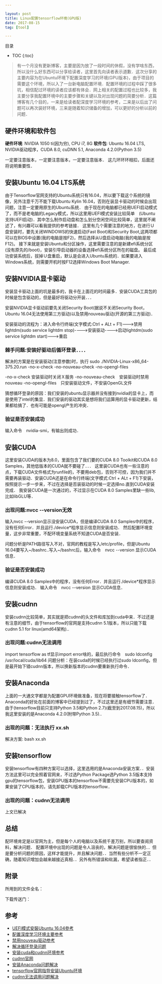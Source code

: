 ```yaml
---

layout: post
title: Linux配置tensorflow环境(GPU版)
date: 2017-08-15
tag: [tool]

---
```


目录

* TOC 
{:toc}

>有一个月没有更新博客，主要是因为放了一段时间的休假，没有学啥东西，所以没什么好东西可以分享给读者，这里首先向读者表示道歉．这次分享的主要内容为在Ubuntu环境下配置深度学习的环境(GPU版本)，由于项目的需要这个环境，所以入了一台新电脑配置环境．配置环境的过程中踩了很多坑，相信配过环境的读者应该都有体会．网上相关的配置过程也比较多，我主要分享我配置环境中的主要步骤和关键以及对出现问题的简要分析．这篇博客有几个目的，一来是给读者配深度学习环境的参考，二来是以后出了问题可以再次装好环境，三来是随着知识储备的增加，可以更好的分析以前的问题．

## 硬件环境和软件包

**硬件环境**: NVIDIA 1050 ti(因为穷), CPU i7, 8G
**软件包**: Ubuntu 16.04 LTS, NVIDIA驱动程序，CUDA 8.0, cuDNN 5.1, Anaconda 4.2.0(Python 3.5)

一定要注意版本，一定要注意版本，一定要注意版本．
这几环环环相扣，后面还将说明重要性．

## 安装Ubuntu 16.04 LTS系统
由于Tensorflow官网支持的Ubuntu系统只有16.04，所以要下载这个系统的镜像，另外注意千万不能下载Ubuntu Kylin 16.04，否则在装显卡驱动的时候会出现问题，注意一定要用原生的Ubuntu系统．
由于现在的电脑都已经用UEFI启动模式了，而不是老电脑的Legacy模式，所以这里用UEFI模式安装比较简单　(Ubuntu支持UEFI启动)．其中怎么制作启动盘和怎么划分空闲空间比较简单，这里就不阐述了，有兴趣可以看我提供的参考链接．
这里有几个需要注意的地方，在进行Ｕ盘安装时，要先关闭WINDOWS的快速启动(Fast Boot)和Security Boot,这两项都可以在BIOS中设置(我的电脑是按F2)，然后选择从U盘启动电脑(我的电脑是按F12)。
接下来就是安装Ubuntu和分区操作，这里需要注意的是新建efi系统分区(没有原先的/boot)，安装引导启动器的设备选择efi系统分区所在的磁盘。
最后成功安装系统后，拔掉Ｕ盘重启，默认是会进入Ubuntu系统的．如果要进入Windows系统，则需要开机时按F12选择Windows Boot Manager.

## 安装NVIDIA显卡驱动
安装显卡驱动上面的坑是最多的，我卡在上面花的时间最多．安装CUDA工具包的时候是包含驱动的，但是最好将驱动分开装．．．

安装NVIDIA显卡驱动前要先关闭Security Boot(据说不关闭Security Boot，Ubuntu 16.04无法使用第三方驱动)以及禁用nouveau驱动(开源的第三方驱动)．

安装驱动的流程为：进入命令行终端(文字模式:Ctrl + ALt + F1)--->禁用lightdm(sudo service lightdm stop)---->安装驱动---->启动lightdm(sudo service lightdm start)--->重启

### 棘手问题:安装好驱动后循环登录．．．．

解决的方案是在安装驱动(注意参数)时，执行 sudo ./NVIDIA-Linux-x86_64-375.20.run -no-x-check -no-nouveau-check -no-opengl-files 

-no-x-check 安装驱动时关闭Ｘ服务
-no-nouveau-check　安装驱动时禁用nouveau
-no-opengl-files　只安装驱动文件，不安装OpenGL文件

猜想循环登录的原因：我们安装的ubuntu显示器并没有接到nvidia的显卡上，而是使用了intel的集显．我们安装的驱动其实是想将我们运算用的显卡驱动更新，结果都给搞了．也有可能是opengl产生的冲突．

### 验证是否安装成功

输入命令　nvidia-smi，有输出则成功．


## 安装CUDA

这里安装CUDA的版本为8.0，里面包含了我们要的CUDA 8.0 Toolkit和CUDA 8.0 Samples，其他低版本的CUDA就不要碰了．．．
这里装CUDA也有一些注意的点，下载CUDA文件格式为runfile的，不要用deb包，否则不可控，因为我们并不需要再装驱动．安装CUDA还是在命令行终端(文字模式:Ctrl + ALt + F1)下安装，按照提示一步一步来，不过在选择是否装驱动的时候一定选择no.直到CUDA安装完成．
我安装CUDA是一次通过的，不过显示在CUDA 8.0 Samples里缺一些lib,比如libGLU等．

### 出现问题:nvcc --version无效

输入nvcc --version显示没安装CUDA，但是编译CUDA 8.0 Samples中的程序，没有任何Error．并且运行./device*程序显示信息则安装成功．
然后配置环境变量，这步非常重要，不配环境变量系统不知道CUDA是否安装．

问题分析是PATH路径写入不对，官网的教程是写入/etc/profile，但是Ubuntu 16.04要写入~/bashrc..写入~/bashrc后，输入命令　nvcc --version 显示CUDA信息．


### 验证是否安装成功

编译CUDA 8.0 Samples中的程序，没有任何Error．并且运行./device*程序显示信息则安装成功．
输入命令　nvcc --version 显示CUDA信息．

## 安装cudnn

安装cudnn比较简单，其实就是把cudnn的头文件和库加到cuda中来．不过还是有注意的细节，由于tensorflow的官网是支持cudnn 5.1版本，所以只能下载cudnn 5.1 for linux(amd64架构)..

### 出现问题:cudnn无法调用
import tensorflow as tf显示import error啥的，最后执行命令　sudo ldconfig /usr/local/cuda/lib64
问题分析：在装cuda的时候已经执行过sudo ldconfig，但是最开始下错cudnn版本，所以换新版本的cudnn要重新执行命令．


## 安装Anaconda

上面的一大通文字都是为配置GPU环境做准备，现在将要接触tensorflow了．Anaconda的好处在前面的博客中已经提到过了，不过这里还是有细节需要注意．由于(tensorflow目前只支持Python 3.5和Python 2.7)(截至到2017.08.15)，所以我这里安装的是Anaconda 4.2.0(附带Python 3.5)..

### 出现的问题：无法执行 xx.sh

解决方案: bash xx.sh

## 安装tensorflow

安装tensorflow有四种方案可以选择，这里选用的是Anaconda安装方案．．安装方法这里可以完全照着官网来，不过选Python Package选Python 3.5版本支持gpu的tensorflow包，安装GPU版本的tensorflow不需要先安装CPU版本的，如果安装了CPU版本的，请先卸载CPU版本的tensorflow..

### 出现的问题：cudnn无法调用

上文已解决

## 总结

配环境肯定是以官网为主，但是每个人的电脑以及系统千差万别，所以要查阅资料，解决问题．
配置环境中出现的问题是令人沮丧的，解决问题是很愉快的．．但是要分析问题的原因，这样才能提升，并且解决问题．．当然有些分析不一定正确，随着知识增加会越来越接近真相．．另外有所错误和纰漏，希望读者指正．．


## 附录

所用到的文件全名：

下载传送门：

## 参考

+ [UEFI模式安裝Ubuntu 16.04參考](http://blog.csdn.net/ysy950803/article/details/52643737)
+ [配置深度学习环境主要参考](http://www.jianshu.com/p/5b708817f5d8?from=groupmessage)
+ [禁用nouveau驱动参考](http://blog.csdn.net/10km/article/details/61191230) 
+ [解决循环登录问题](http://blog.csdn.net/u010159842/article/details/54344683)
+ [安装cuda和cudnn环境参考](http://blog.csdn.net/xuezhisdc/article/details/48651003)
+ [cudnn官网](https://developer.nvidia.com/cudnn)
+ [安装Anaconda问题解决](https://askubuntu.com/questions/843253/running-simple-bash-script-fails-with-syntax-error-word-unexpected-expecting)
+ [tensorflow官网指导安装Ubuntu环境](https://www.tensorflow.org/install/install_linux)
+ [cudnn无法调用问题解决](https://github.com/tensorflow/tensorflow/issues/7522)

















